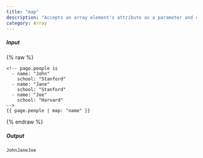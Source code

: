 ```yaml
---
title: "map"
description: "Accepts an array element's attribute as a parameter and creates a string out of each array element's value."
category: Array
---
```

##### Input
{% raw %}
~~~liquid
<!-- page.people is
  - name: "John"
    school: "Stanford"
  - name: "Jane"
    school: "Stanford"
  - name: "Joe"
    school: "Harvard"
-->
{{ page.people | map: "name" }}
~~~
{% endraw %}

##### Output

~~~html
JohnJaneJoe
~~~
